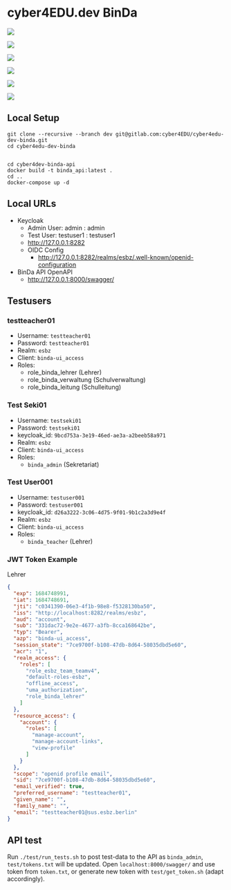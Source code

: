 # cyber4EDU.dev BinDa

![](images/binda_01.jpg)

![](images/binda_02.jpg)

![](images/binda_03.jpg)

![](images/binda_04.jpg)

![](images/binda_05.jpg)

![](images/binda_06.jpg)

## Local Setup 

```shell
git clone --recursive --branch dev git@gitlab.com:cyber4EDU/cyber4edu-dev-binda.git
cd cyber4edu-dev-binda


cd cyber4dev-binda-api
docker build -t binda_api:latest .
cd ..
docker-compose up -d
```

## Local URLs

* Keycloak 
  * Admin User: admin : admin
  * Test User: testuser1 : testuser1 
  * http://127.0.0.1:8282
  * OIDC Config
    * http://127.0.0.1:8282/realms/esbz/.well-known/openid-configuration
* BinDa API OpenAPI
  * http://127.0.0.1:8000/swagger/

## Testusers

### testteacher01

* Username: `testteacher01` 
* Password: `testteacher01`
* Realm: `esbz`
* Client: `binda-ui_access`
* Roles:
    * role_binda_lehrer (Lehrer)
    * role_binda_verwaltung (Schulverwaltung)
    * role_binda_leitung (Schulleitung)

### Test Seki01

* Username: `testseki01` 
* Password: `testseki01`
* keycloak_id: `9bcd753a-3e19-46ed-ae3a-a2beeb58a971`
* Realm: `esbz`
* Client: `binda-ui_access`
* Roles:
    * `binda_admin` (Sekretariat)

### Test User001

* Username: `testuser001` 
* Password: `testuser001`
* keycloak_id: `d26a3222-3c06-4d75-9f01-9b1c2a3d9e4f`
* Realm: `esbz`
* Client: `binda-ui_access`
* Roles:
    * `binda_teacher` (Lehrer)

### JWT Token Example

Lehrer

```json
{
  "exp": 1684748991,
  "iat": 1684748691,
  "jti": "c0341390-06e3-4f1b-98e8-f5328130ba50",
  "iss": "http://localhost:8282/realms/esbz",
  "aud": "account",
  "sub": "331dac72-9e2e-4677-a3fb-8cca168642be",
  "typ": "Bearer",
  "azp": "binda-ui_access",
  "session_state": "7ce9700f-b108-47db-8d64-58035dbd5e60",
  "acr": "1",
  "realm_access": {
    "roles": [
      "role_esbz_team_teamv4",
      "default-roles-esbz",
      "offline_access",
      "uma_authorization",
      "role_binda_lehrer"
    ]
  },
  "resource_access": {
    "account": {
      "roles": [
        "manage-account",
        "manage-account-links",
        "view-profile"
      ]
    }
  },
  "scope": "openid profile email",
  "sid": "7ce9700f-b108-47db-8d64-58035dbd5e60",
  "email_verified": true,
  "preferred_username": "testteacher01",
  "given_name": "",
  "family_name": "",
  "email": "testteacher01@sus.esbz.berlin"
}
```

## API test

Run `./test/run_tests.sh` to post test-data to the API as `binda_admin`, `test/tokens.txt` will be updated.
Open `localhost:8000/swagger/` and use token from `token.txt`, or generate new token with `test/get_token.sh` (adapt accordingly).
